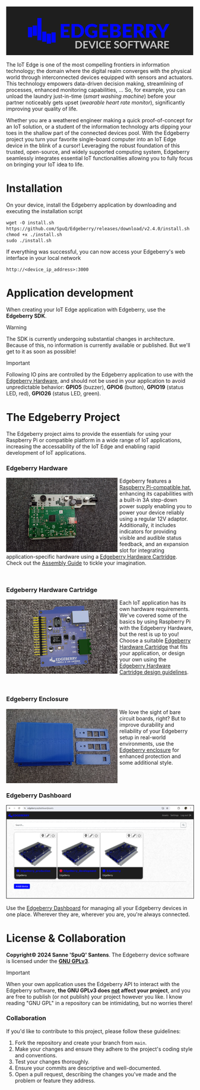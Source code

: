 ![Edgeberry logo](assets/Edgeberry_banner.png)


The IoT Edge is one of the most compelling frontiers in information technology; the domain where the digital realm converges with the physical world through interconnected devices equipped with sensors and actuators. This technology empowers data-driven decision making, streamlining of processes, enhanced monitoring capabilities, ... So, for example, you can unload the laundry just-in-time (_smart washing machine_) before your partner noticeably gets upset (_wearable heart rate monitor_), significantly improving your quality of life.


Whether you are a weathered engineer making a quick proof-of-concept for an IoT solution, or a student of the information technology arts dipping your toes in the shallow part of the connected devices pool. With the Edgeberry project you turn your favorite single-board computer into an IoT Edge device in the blink of a cursor! Leveraging the robust foundation of this trusted, open-source, and widely supported computing system, Edgeberry seamlessly integrates essential IoT functionalities allowing you to fully focus on bringing your IoT idea to life.

# Installation
On your device, install the Edgeberry application by downloading and executing the installation script
```
wget -O install.sh https://github.com/SpuQ/Edgeberry/releases/download/v2.4.0/install.sh
chmod +x ./install.sh
sudo ./install.sh
```
If everything was successful, you can now access your Edgeberry's web interface in your local network
```
http://<device_ip_address>:3000
```

# Application development
When creating your IoT Edge application with Edgeberry, use the **Edgeberry SDK**.

> [!WARNING]
> The SDK is currently undergoing substantial changes in architecture. Because of this, no information is currently available or published. But we'll get to it as soon as possible!

> [!IMPORTANT]  
> Following IO pins are controlled by the Edgeberry application to use with the [Edgeberry Hardware](https://github.com/SpuQ/EdgeBerry?tab=readme-ov-file#edgeberry-hardware), and should not be used in your application to avoid unpredictable behavior: **GPIO5** (buzzer), **GPIO6** (button), **GPIO19** (status LED, red), **GPIO26** (status LED, green).

# The Edgeberry Project

The Edgeberry project aims to provide the essentials for using your Raspberry Pi or compatible platform in a wide range of IoT applications, increasing the accessability of the IoT Edge and enabling rapid development of IoT applications.

### Edgeberry Hardware
<img align="left" src="assets/hardware.jpg" height="200px" style="padding-right: 5px;"/>

Edgeberry features a [Raspberry Pi-compatible hat](https://github.com/SpuQ/Edgeberry-hardware), enhancing its capabilities with a built-in 3A step-down power supply enabling you to power your device reliably using a regular 12V adaptor. Additionally, it includes indicators for providing visible and audible status feedback, and an expansion slot for integrating application-specific hardware using a [Edgeberry Hardware Cartridge](https://github.com/SpuQ/EdgeBerry?tab=readme-ov-file#edgeberry-hardware-cartridge). Check out the [Assembly Guide](assets/Assembly_Guide.pdf) to tickle your imagination.


<br clear="left"/>

### Edgeberry Hardware Cartridge

<img align="left" src="assets/cartridge.jpg" height="200px" style="padding-right: 5px;"/>

Each IoT application has its own hardware requirements. We've covered some of the basics by using Raspberry Pi with the Edgeberry Hardware, but the rest is up to you! Choose a suitable [Edgeberry Hardware Cartridge](https://github.com/SpuQ/EdgeBerry?tab=readme-ov-file#edgeberry-hardware-cartridge) that fits your application, or design your own using the [Edgeberry Hardware Cartridge design guidelines](assets/Hardware_Cartridge_Design_Guide.pdf).

<br clear="left"/>

### Edgeberry Enclosure

<img align="left" src="assets/enclosure.jpg" height="200px" style="padding-right: 5px;"/>

We love the sight of bare circuit boards, right? But to improve durability and reliability of your Edgeberry setup in real-world environments, use the [Edgeberry enclosure](https://www.thingiverse.com/thing:6595172) for enhanced protection and some additional style.

<br clear="left"/>

### Edgeberry Dashboard

<img src="assets/dashboard.png" style="border: 1px solid #1c1c1c"/>

Use the [Edgeberry Dashboard](https://edgeberry.io/dashboard) for managing all your Edgeberry devices in one place. Wherever they are, wherever you are, you're always connected.


# License & Collaboration
**Copyright© 2024 Sanne 'SpuQ' Santens**. The Edgeberry device software is licensed under the **[GNU GPLv3](LICENSE.txt)**.

>[!IMPORTANT]
>When your own application uses the Edgeberry API to interact with the Edgeberry software, **the GNU GPLv3 does <ins>not</ins> affect your project**, and you are free to publish (or not publish) your project however you like. I know reading "GNU GPL" in a repository can be intimidating, but no worries there!

### Collaboration

If you'd like to contribute to this project, please follow these guidelines:
1. Fork the repository and create your branch from `main`.
2. Make your changes and ensure they adhere to the project's coding style and conventions.
3. Test your changes thoroughly.
4. Ensure your commits are descriptive and well-documented.
5. Open a pull request, describing the changes you've made and the problem or feature they address.